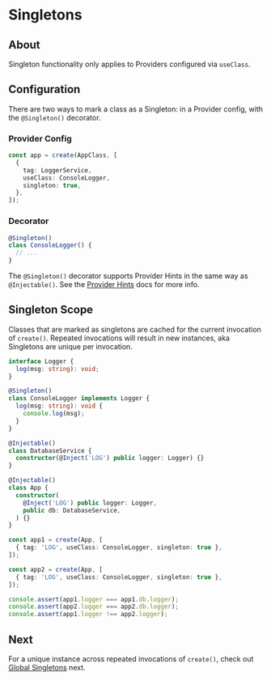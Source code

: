 # Singletons

## About

Singleton functionality only applies to Providers configured via `useClass`.

## Configuration

There are two ways to mark a class as a Singleton: in a Provider config, with
the `@Singleton()` decorator.

### Provider Config

```ts
const app = create(AppClass, [
  {
    tag: LoggerService,
    useClass: ConsoleLogger,
    singleton: true,
  },
]);
```

### Decorator

```ts
@Singleton()
class ConsoleLogger() {
  // ...
}
```

The `@Singleton()` decorator supports Provider Hints in the same way as `@Injectable()`.
See the [Provider Hints](/docs/provider-hints.md) docs for more info.

## Singleton Scope

Classes that are marked as singletons are cached for the current invocation of `create()`.
Repeated invocations will result in new instances, aka Singletons are unique per invocation.

```ts
interface Logger {
  log(msg: string): void;
}

@Singleton()
class ConsoleLogger implements Logger {
  log(msg: string): void {
    console.log(msg);
  }
}

@Injectable()
class DatabaseService {
  constructor(@Inject('LOG') public logger: Logger) {}
}

@Injectable()
class App {
  constructor(
    @Inject('LOG') public logger: Logger,
    public db: DatabaseService,
  ) {}
}

const app1 = create(App, [
  { tag: 'LOG', useClass: ConsoleLogger, singleton: true },
]);

const app2 = create(App, [
  { tag: 'LOG', useClass: ConsoleLogger, singleton: true },
]);

console.assert(app1.logger === app1.db.logger);
console.assert(app2.logger === app2.db.logger);
console.assert(app1.logger !== app2.logger);
```

## Next

For a unique instance across repeated invocations of `create()`, check out
[Global Singletons](/docs/global-singletons.md) next.
